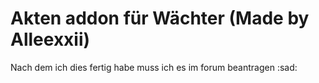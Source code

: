 # Akten addon für Wächter (Made by Alleexxii)

Nach dem ich dies fertig habe muss ich es im forum beantragen :sad:

